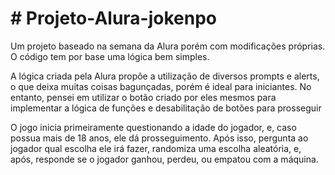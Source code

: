 <h1> # Projeto-Alura-jokenpo</h1>
 Um projeto baseado na semana da Alura porém com modificações próprias.
O código tem por base uma lógica bem simples.
<p>A lógica criada pela Alura propôe a utilização de diversos prompts e alerts, o que deixa muitas coisas bagunçadas, porém é ideal para iniciantes. No entanto, pensei em utilizar o botão criado por eles mesmos para implementar a lógica de funções e desabilitação de botões para prosseguir</p>
<p>O jogo inicia primeiramente questionando a idade do jogador, e, caso possua mais de 18 anos, ele dá prosseguimento. Após isso, pergunta ao jogador qual escolha ele irá fazer, randomiza uma escolha aleatória, e, após, responde se o jogador ganhou, perdeu, ou empatou com a máquina. </p>
